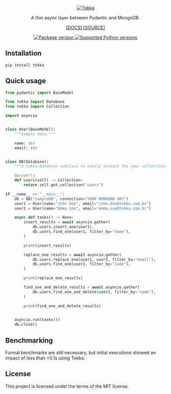 <p align="center">
  <a href="https://github.com/ericmiguel/tokka"><img src="https://github.com/ericmiguel/tokka/assets/12076399/09366629-fdb6-46b3-9a3b-6d3c20b8a727" alt="Tokka"></a>
</p>
<p align="center">
    A thin async layer between Pydantic and MongoDB.
</p>
<p align="center">
    <span><a href="https://ericmiguel.github.io/tokka/" target="_blank">[DOCS]</a></span>
    <span><a href="https://github.com/ericmiguel/tokka" target="_blank">[SOURCE]</a></span>
</p>
<p align="center">
<a href="https://pypi.org/project/tokka" target="_blank">
    <img src="https://img.shields.io/pypi/v/tokka?color=%2334D058&label=pypi%20package" alt="Package version">
</a>
<a href="https://pypi.org/project/tokka" target="_blank">
    <img src="https://img.shields.io/pypi/pyversions/tokka.svg?color=%2334D058" alt="Supported Python versions">
</a>
</p>

## Installation

```bash
pip install tokka

```

## Quick usage

```python
from pydantic import BaseModel

from tokka import Database
from tokka import Collection

import asyncio


class User(BaseModel):
    """Sample data."""

    name: str
    email: str


class DB(Database):
    """A tokka.Database subclass to easily accesst the your collections."""

    @property
    def users(self) -> Collection:
        return self.get_collection("users")

if __name__ == "__main__":
    db = DB("sampleDB", connection="YOUR MONGODB URI")
    user1 = User(name="John Doe", email="john.doe@tokka.com.br")
    user2 = User(name="Emma Soo", email="emma.sue@tokka.com.br")

    async def tasks() -> None:
        insert_results = await asyncio.gather(
            db.users.insert_one(user1),
            db.users.find_one(user1, filter_by="name"),
        )

        print(insert_results)

        replace_one_results = await asyncio.gather(
            db.users.replace_one(user1, user2, filter_by="email"),
            db.users.find_one(user2, filter_by="name"),
        )

        print(replace_one_results)

        find_one_and_delete_results = await asyncio.gather(
            db.users.find_one_and_delete(user2, filter_by="name"),
        )

        print(find_one_and_delete_results)
        

    asyncio.run(tasks())
    db.close()
```

## Benchmarking

Formal benchmarks are still necessary, but initial executions showed an impact of less than <0.1s using Tokka.

## License

This project is licensed under the terms of the MIT license.
